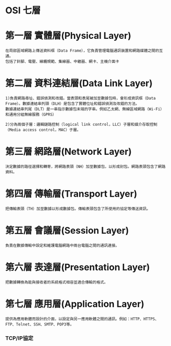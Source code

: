# OSI 七層
# 第一層 實體層(Physical Layer)
```
在局部區域網路上傳送資料框（Data Frame），它負責管理電腦通訊裝置和網路媒體之間的互通。
包括了針腳、電壓、線纜規範、集線器、中繼器、網卡、主機介面卡
```
# 第二層 資料連結層(Data Link Layer)
```
1)負責網路尋址、錯誤偵測和改錯。當表頭和表尾被加至數據包時，會形成資訊框（Data Frame）。數據連結串列頭（DLH）是包含了實體位址和錯誤偵測及改錯的方法。
數據連結串列尾（DLT）是一串指示數據包末端的字串。例如乙太網、無線區域網路（Wi-Fi）和通用分組無線服務（GPRS）

2)分為兩個子層：邏輯鏈路控制（logical link control，LLC）子層和媒介存取控制（Media access control，MAC）子層。
```
# 第三層 網路層(Network Layer)
```
決定數據的路徑選擇和轉寄，將網路表頭（NH）加至數據包，以形成封包。網路表頭包含了網路資料。
```
# 第四層 傳輸層(Transport Layer)
```
把傳輸表頭（TH）加至數據以形成數據包。傳輸表頭包含了所使用的協定等傳送資訊。
```
# 第五層 會議層(Session Layer)
```
負責在數據傳輸中設定和維護電腦網路中兩台電腦之間的通訊連接。
```
# 第六層 表達層(Presentation Layer)
```
把數據轉換為能與接收者的系統格式相容並適合傳輸的格式。
```
# 第七層 應用層(Application Layer)
```
提供為應用軟體而設計的介面，以設定與另一應用軟體之間的通訊。例如：HTTP、HTTPS、FTP、Telnet、SSH、SMTP、POP3等。
```


### TCP/IP協定

